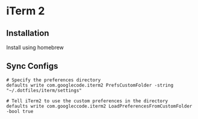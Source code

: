 # iTerm 2

## Installation
Install using homebrew

## Sync Configs

```
# Specify the preferences directory
defaults write com.googlecode.iterm2 PrefsCustomFolder -string "~/.dotfiles/iterm/settings"

# Tell iTerm2 to use the custom preferences in the directory
defaults write com.googleccode.iterm2 LoadPreferencesFromCustomFolder -bool true
```
